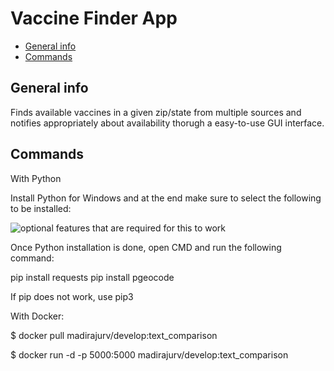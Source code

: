 #  Vaccine Finder App

* [General info](#general-info)
* [Commands](#commands)

##  General info

Finds available vaccines in a given zip/state from multiple sources and notifies appropriately about availability thorugh a easy-to-use GUI interface. 

## Commands

With Python

Install Python for Windows and at the end make sure to select the following to be installed:

<img src="https://i.stack.imgur.com/GSWfw.png" alt="optional features that are required for this to work"/>

Once Python installation is done, open CMD and run the following command:

pip install requests
pip install pgeocode

If pip does not work, use pip3

With Docker:

$ docker pull madirajurv/develop:text_comparison

$ docker run -d -p 5000:5000 madirajurv/develop:text_comparison
